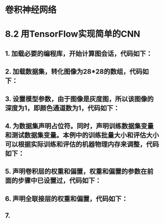 # 卷积神经网络

# 8.2 用TensorFlow实现简单的CNN
## 1. 加载必要的编程库，开始计算图会话，代码如下：
## 2. 加载数据集，转化图像为28*28的数组，代码如下：
## 3. 设置模型参数，由于图像是灰度图，所以该图像的深度为1，即颜色通道数为1，代码如下：
## 4. 为数据集声明占位符。同时，声明训练数据集变量和测试数据集变量。本例中的训练批量大小和评估大小可以根据实际训练和评估的机器物理内存来调整，代码如下：
## 5. 声明卷积层的权重和偏置，权重和偏置的参数在前面的步骤中已设置过，代码如下：
## 6. 声明全联接层的权重和偏置，代码如下：
## 7. 
